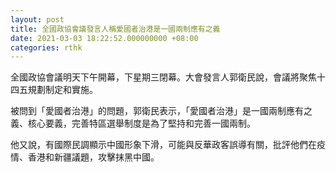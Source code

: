 ```yaml
---
layout: post
title: 全國政協會議發言人稱愛國者治港是一國兩制應有之義
date: 2021-03-03 18:22:52.000000000 +08:00
categories: rthk
---
```


全國政協會議明天下午開幕，下星期三閉幕。大會發言人郭衛民說，會議將聚焦十四五規劃制定和實施。

被問到「愛國者治港」的問題，郭衛民表示，「愛國者治港」是一國兩制應有之義、核心要義，完善特區選舉制度是為了堅持和完善一國兩制。

他又說，有國際民調顯示中國形象下滑，可能與反華政客誤導有關，批評他們在疫情、香港和新疆議題，攻擊抹黑中國。
